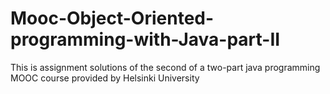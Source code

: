 # Mooc-Object-Oriented-programming-with-Java-part-II

This is assignment solutions of the second of a two-part java programming MOOC course provided by Helsinki University
